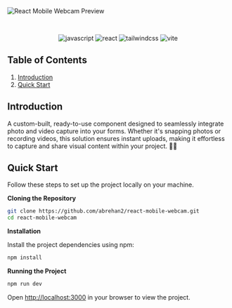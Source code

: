 <div>
    <img src="https://iili.io/2PgZbbR.png" alt="React Mobile Webcam Preview" style="max-width: 100%; height: auto;" />
  </div>

&nbsp;

<div align="center">
<img src="https://img.shields.io/badge/-JavaScript-black?style=for-the-badge&logoColor=white&logo=javascript&color=F7DF1E" alt="javascript" />
<img src="https://img.shields.io/badge/-React-black?style=for-the-badge&logo=react&logoColor=61DAFB" alt="react" />
<img src="https://img.shields.io/badge/-Tailwind%20CSS-black?style=for-the-badge&logoColor=white&logo=tailwindcss&color=38B2AC" alt="tailwindcss" />
<img src="https://img.shields.io/badge/-Vite-black?style=for-the-badge&logoColor=white&logo=vite&color=646CFF" alt="vite" />
</div>

## <a name="table">Table of Contents</a>

1. [Introduction](#introduction)
2. [Quick Start](#quick-start)

## <a name="introduction">Introduction</a>

A custom-built, ready-to-use component designed to seamlessly integrate photo and video capture into your forms. Whether it's snapping photos or recording videos, this solution ensures instant uploads, making it effortless to capture and share visual content within your project. 📸🎥

## <a name="quick-start">Quick Start</a>

Follow these steps to set up the project locally on your machine.

**Cloning the Repository**

```bash
git clone https://github.com/abrehan2/react-mobile-webcam.git
cd react-mobile-webcam
```

**Installation**

Install the project dependencies using npm:

```bash
npm install
```

**Running the Project**

```bash
npm run dev
```

Open [http://localhost:3000](http://localhost:5173) in your browser to view the project.
